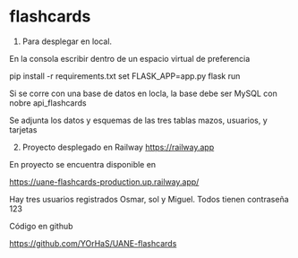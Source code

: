 # flashcards

1. Para desplegar en local.

En la consola escribir dentro de un espacio virtual de preferencia

pip install -r requirements.txt
set FLASK_APP=app.py
flask run

Si se corre con una base de datos en locla, la base debe ser MySQL con nobre api_flashcards

Se adjunta los datos y esquemas de las tres tablas mazos, usuarios, y tarjetas



2. Proyecto desplegado en Railway https://railway.app


En proyecto se encuentra disponible en 

https://uane-flashcards-production.up.railway.app/


Hay tres usuarios registrados Osmar, sol y Miguel. Todos tienen contraseña 123

Código en github

https://github.com/YOrHaS/UANE-flashcards

